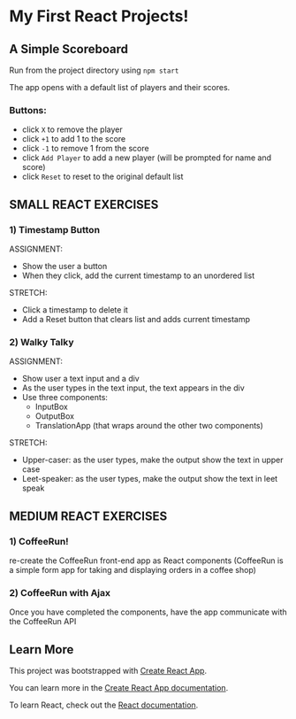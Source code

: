 

# My First React Projects!
## A Simple Scoreboard
Run from the project directory using `npm start`

The app opens with a default list of players and their scores.

### Buttons:
- click `X` to remove the player
- click `+1` to add 1 to the score
- click `-1` to remove 1 from the score
- click `Add Player` to add a new player (will be prompted for name and score)
- click `Reset` to reset to the original default list


## SMALL REACT EXERCISES
### 1) Timestamp Button
ASSIGNMENT:
- Show the user a button
- When they click, add the current timestamp to an unordered list

STRETCH:
- Click a timestamp to delete it
- Add a Reset button that clears list and adds current timestamp


### 2) Walky Talky
ASSIGNMENT:
- Show user a text input and a div
- As the user types in the text input, the text appears in the div
- Use three components:
  - InputBox
  - OutputBox
  - TranslationApp (that wraps around the other two components)

STRETCH:
- Upper-caser: as the user types, make the output show the text in upper case
- Leet-speaker: as the user types, make the output show the text in leet speak

## MEDIUM REACT EXERCISES
### 1) CoffeeRun!
re-create the CoffeeRun front-end app as React components
(CoffeeRun is a simple form app for taking and displaying orders in a coffee shop)

### 2) CoffeeRun with Ajax
Once you have completed the components, have the app communicate with the CoffeeRun API


## Learn More
This project was bootstrapped with [Create React App](https://github.com/facebook/create-react-app).

You can learn more in the [Create React App documentation](https://facebook.github.io/create-react-app/docs/getting-started).

To learn React, check out the [React documentation](https://reactjs.org/).
